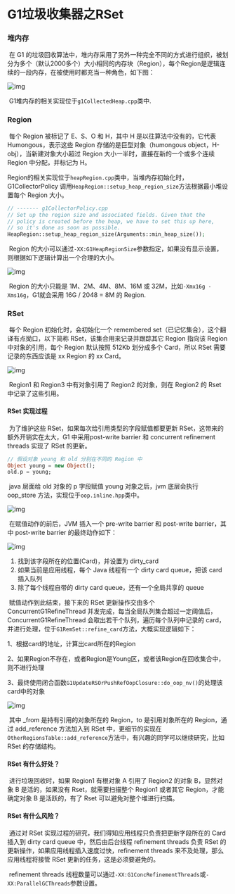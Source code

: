 # G1垃圾收集器之RSet

### 堆内存

​	在 G1 的垃圾回收算法中，堆内存采用了另外一种完全不同的方式进行组织，被划分为多个（默认2000多个）大小相同的内存块（Region），每个Region是逻辑连续的一段内存，在被使用时都充当一种角色，如下图：

![img](https:////upload-images.jianshu.io/upload_images/2184951-256a9ccb6e51be85.png?imageMogr2/auto-orient/strip|imageView2/2/w/1200/format/webp)

​	G1堆内存的相关实现位于`g1CollectedHeap.cpp`类中.

### Region

​	每个 Region 被标记了 E、S、O 和 H，其中 H 是以往算法中没有的，它代表 Humongous，表示这些 Region 存储的是巨型对象（humongous object，H-obj），当新建对象大小超过 Region 大小一半时，直接在新的一个或多个连续 Region 中分配，并标记为 H。

​	Region的相关实现位于`heapRegion.cpp`类中，当堆内存初始化时，G1CollectorPolicy 调用`HeapRegion::setup_heap_region_size`方法根据最小堆设置每个 Region 大小。

```php
// ------- g1CollectorPolicy.cpp
// Set up the region size and associated fields. Given that the
// policy is created before the heap, we have to set this up here,
// so it's done as soon as possible.
HeapRegion::setup_heap_region_size(Arguments::min_heap_size());
```

​	Region 的大小可以通过`-XX:G1HeapRegionSize`参数指定，如果没有显示设置，则根据如下逻辑计算出一个合理的大小。

![img](https:////upload-images.jianshu.io/upload_images/2184951-336641e50b6c29fc.png?imageMogr2/auto-orient/strip|imageView2/2/w/1102/format/webp)

​	Region 的大小只能是 1M、2M、4M、8M、16M 或 32M，比如`-Xmx16g -Xms16g`，G1就会采用 16G / 2048 = 8M 的 Region.

### RSet

​	每个 Region 初始化时，会初始化一个 remembered set（已记忆集合），这个翻译有点拗口，以下简称 RSet，该集合用来记录并跟踪其它 Region 指向该 Region 中对象的引用，每个 Region 默认按照 512Kb 划分成多个 Card，所以 RSet 需要记录的东西应该是 xx Region 的 xx Card。

![img](https:////upload-images.jianshu.io/upload_images/2184951-bd04a968d1c8c895.png?imageMogr2/auto-orient/strip|imageView2/2/w/1200/format/webp)

​	Region1 和 Region3 中有对象引用了 Region2 的对象，则在 Region2 的 Rset 中记录了这些引用。

#### RSet 实现过程

​	为了维护这些 RSet，如果每次给引用类型的字段赋值都要更新 RSet，这带来的额外开销实在太大，G1 中采用post-write barrier 和 concurrent refinement threads 实现了 RSet 的更新。

```dart
// 假设对象 young 和 old 分别在不同的 Region 中
Object young = new Object();
old.p = young;
```

​	java 层面给 old 对象的 p 字段赋值 young 对象之后，jvm 底层会执行 oop_store 方法，实现位于`oop.inline.hpp`类中。

![img](https:////upload-images.jianshu.io/upload_images/2184951-e8370b0bbb1f6eaa.png?imageMogr2/auto-orient/strip|imageView2/2/w/1126/format/webp)

​	在赋值动作的前后，JVM 插入一个 pre-write barrier 和 post-write barrier，其中 post-write barrier 的最终动作如下：

![img](https:////upload-images.jianshu.io/upload_images/2184951-a2b508e065fc62c4.png?imageMogr2/auto-orient/strip|imageView2/2/w/1010/format/webp)

1. 找到该字段所在的位置(Card)，并设置为 dirty_card
2. 如果当前是应用线程，每个 Java 线程有一个 dirty card queue，把该 card 插入队列
3. 除了每个线程自带的 dirty card queue，还有一个全局共享的 queue

​	赋值动作到此结束，接下来的 RSet 更新操作交由多个 ConcurrentG1RefineThread 并发完成，每当全局队列集合超过一定阈值后，ConcurrentG1RefineThread 会取出若干个队列，遍历每个队列中记录的 card，并进行处理，位于`G1RemSet::refine_card`方法，大概实现逻辑如下：

 1、根据card的地址，计算出card所在的Region

 2、如果Region不存在，或者Region是Young区，或者该Region在回收集合中，则不进行处理

 3、最终使用闭合函数`G1UpdateRSOrPushRefOopClosure::do_oop_nv()`的处理该card中的对象

![img](https:////upload-images.jianshu.io/upload_images/2184951-742ff1083c0bd4ef.png?imageMogr2/auto-orient/strip|imageView2/2/w/1154/format/webp)

​	其中 _from 是持有引用的对象所在的 Region，to 是引用对象所在的 Region，通过 add_reference 方法加入到 RSet 中，更细节的实现在`OtherRegionsTable::add_reference`方法中，有兴趣的同学可以继续研究，比如 RSet 的存储结构。

#### RSet 有什么好处？

​	进行垃圾回收时，如果 Region1 有根对象 A 引用了 Region2 的对象 B，显然对象 B 是活的，如果没有 Rset，就需要扫描整个 Region1 或者其它 Region，才能确定对象 B 是活跃的，有了 Rset 可以避免对整个堆进行扫描。

#### RSet 有什么风险？

​	通过对 RSet 实现过程的研究，我们得知应用线程只负责把更新字段所在的 Card 插入到 dirty card queue 中，然后由后台线程 refinement threads 负责 RSet 的更新操作，如果应用线程插入速度过快，refinement threads 来不及处理，那么应用线程将接管 RSet 更新的任务，这是必须要避免的。

​	refinement threads 线程数量可以通过`-XX:G1ConcRefinementThreads`或`-XX:ParallelGCThreads`参数设置。